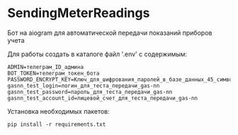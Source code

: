 # SendingMeterReadings
Бот на aiogram для автоматической передачи показаний приборов учета

Для работы создать в каталоге файл '.env' с содержимым:
```
ADMIN=телеграм_ID_админа
BOT_TOKEN=телеграм_токен_бота
PASSWORD_ENCRYPT_KEY=Ключ_для_шифрования_паролей_в_базе_данных_45_символов
gasnn_test_login=логин_для_теста_передачи_gas-nn
gasnn_test_password=пароль_для_теста_передачи_gas-nn
gasnn_test_account_id=лицевой_счет_для_теста_передачи_gas-nn
```

Установка необходимых пакетов:
```pycon
pip install -r requirements.txt
```